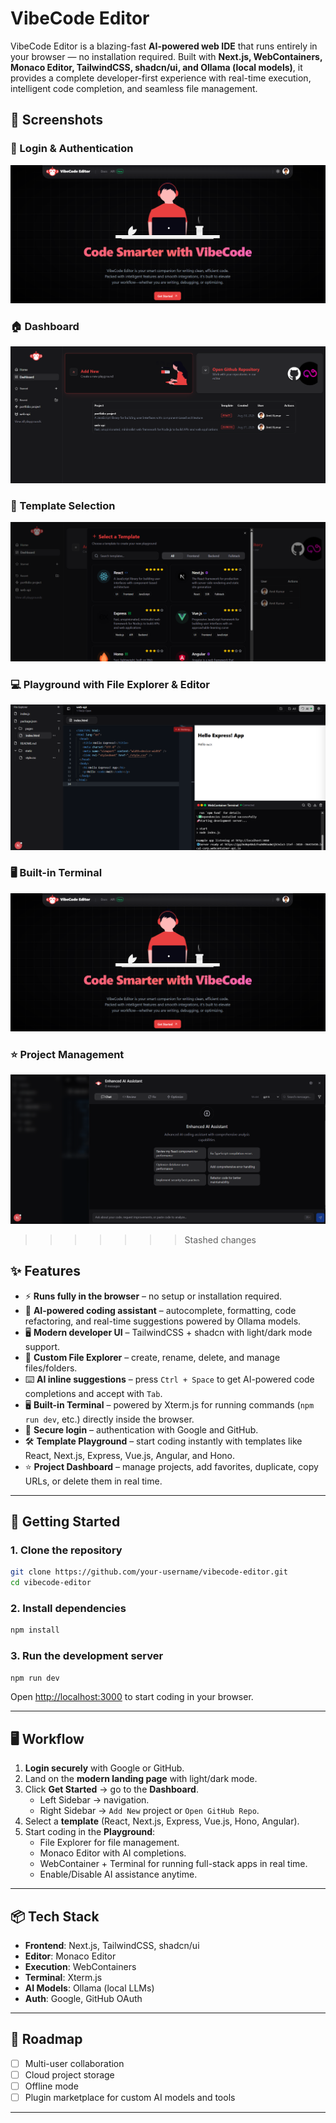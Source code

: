 # VibeCode Editor

VibeCode Editor is a blazing-fast **AI-powered web IDE** that runs entirely in your browser — no installation required. Built with **Next.js, WebContainers, Monaco Editor, TailwindCSS, shadcn/ui, and Ollama (local models)**, it provides a complete developer-first experience with real-time execution, intelligent code completion, and seamless file management.

## 📸 Screenshots

### 🔐 Login & Authentication

![Login Screenshot](./assets/photo-3.png)

### 🏠 Dashboard

![Dashboard Screenshot](./assets/photo-6.png)

### 📂 Template Selection

![Template Selection Screenshot](./assets/photo-5.png)

### 💻 Playground with File Explorer & Editor

![Playground Screenshot](./assets/photo-4.png)

### 🖥 Built-in Terminal

![Terminal Screenshot](./assets/photo-3.png)

### ⭐ Project Management

![Project Management Screenshot](./assets/photo-1.png)


> > > > > > > Stashed changes

## ✨ Features

- ⚡ **Runs fully in the browser** – no setup or installation required.
- 🤖 **AI-powered coding assistant** – autocomplete, formatting, code refactoring, and real-time suggestions powered by Ollama models.
- 🖥 **Modern developer UI** – TailwindCSS + shadcn with light/dark mode support.
- 📂 **Custom File Explorer** – create, rename, delete, and manage files/folders.
- ⌨️ **AI inline suggestions** – press `Ctrl + Space` to get AI-powered code completions and accept with `Tab`.
- 🖥 **Built-in Terminal** – powered by Xterm.js for running commands (`npm run dev`, etc.) directly inside the browser.
- 🔐 **Secure login** – authentication with Google and GitHub.
- 🛠 **Template Playground** – start coding instantly with templates like React, Next.js, Express, Vue.js, Angular, and Hono.
- ⭐ **Project Dashboard** – manage projects, add favorites, duplicate, copy URLs, or delete them in real time.

---

## 🚀 Getting Started

### 1. Clone the repository

```bash
git clone https://github.com/your-username/vibecode-editor.git
cd vibecode-editor
```

### 2. Install dependencies

```bash
npm install
```

### 3. Run the development server

```bash
npm run dev
```

Open [http://localhost:3000](http://localhost:3000) to start coding in your browser.

---

## 🖥 Workflow

1. **Login securely** with Google or GitHub.
2. Land on the **modern landing page** with light/dark mode.
3. Click **Get Started** → go to the **Dashboard**.
   - Left Sidebar → navigation.
   - Right Sidebar → `Add New` project or `Open GitHub Repo`.
4. Select a **template** (React, Next.js, Express, Vue.js, Hono, Angular).
5. Start coding in the **Playground**:
   - File Explorer for file management.
   - Monaco Editor with AI completions.
   - WebContainer + Terminal for running full-stack apps in real time.
   - Enable/Disable AI assistance anytime.

---

## 📦 Tech Stack

- **Frontend**: Next.js, TailwindCSS, shadcn/ui
- **Editor**: Monaco Editor
- **Execution**: WebContainers
- **Terminal**: Xterm.js
- **AI Models**: Ollama (local LLMs)
- **Auth**: Google, GitHub OAuth

---

## 🔮 Roadmap

- [ ] Multi-user collaboration
- [ ] Cloud project storage
- [ ] Offline mode
- [ ] Plugin marketplace for custom AI models and tools

---
